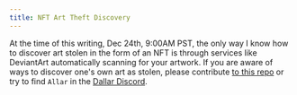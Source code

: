 ```yaml
---
title: NFT Art Theft Discovery
---
```


At the time of this writing, Dec 24th, 9:00AM PST, the only way I know how to discover art stolen in the form of an NFT is through services like DeviantArt automatically scanning for your artwork. If you are aware of ways to discover one's own art as stolen, please contribute [to this repo](https://github.com/Allar/fuckstealingart) or try to find `Allar` in the [Dallar Discord](https://dallar.org).